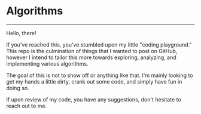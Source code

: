 # Algorithms
----
Hello, there!

If you've reached this, you've stumbled upon my little "coding playground." This repo is the culmination of things that I wanted to post on GitHub, however I intend to tailor this more towards exploring, analyzing, and implementing various algorithms. 

The goal of this is not to show off or anything like that. I'm mainly looking to get my hands a little dirty, crank out some code, and simply have fun in doing so.

If upon review of my code, you have any suggestions, don't hesitate to reach out to me.
